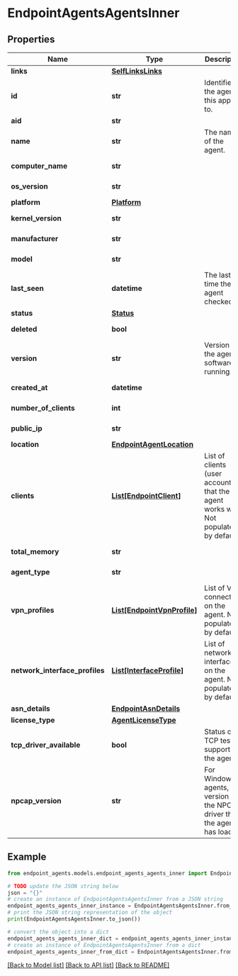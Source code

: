 # EndpointAgentsAgentsInner


## Properties

Name | Type | Description | Notes
------------ | ------------- | ------------- | -------------
**links** | [**SelfLinksLinks**](SelfLinksLinks.md) |  | [optional] 
**id** | **str** | Identifier of the agent this applies to. | [optional] [readonly] 
**aid** | **str** |  | [optional] 
**name** | **str** | The name of the agent. | [optional] 
**computer_name** | **str** |  | [optional] [readonly] 
**os_version** | **str** |  | [optional] [readonly] 
**platform** | [**Platform**](Platform.md) |  | [optional] 
**kernel_version** | **str** |  | [optional] [readonly] 
**manufacturer** | **str** |  | [optional] [readonly] 
**model** | **str** |  | [optional] [readonly] 
**last_seen** | **datetime** | The last time the agent checked-in. | [optional] [readonly] 
**status** | [**Status**](Status.md) |  | [optional] 
**deleted** | **bool** |  | [optional] [readonly] 
**version** | **str** | Version of the agent software running. | [optional] [readonly] 
**created_at** | **datetime** |  | [optional] [readonly] 
**number_of_clients** | **int** |  | [optional] [readonly] 
**public_ip** | **str** |  | [optional] [readonly] 
**location** | [**EndpointAgentLocation**](EndpointAgentLocation.md) |  | [optional] 
**clients** | [**List[EndpointClient]**](EndpointClient.md) | List of clients (user accounts) that the agent works with. Not populated by default.  | [optional] [readonly] 
**total_memory** | **str** |  | [optional] [readonly] 
**agent_type** | **str** |  | [optional] [readonly] 
**vpn_profiles** | [**List[EndpointVpnProfile]**](EndpointVpnProfile.md) | List of VPN connections on the agent. Not populated by default.  | [optional] [readonly] 
**network_interface_profiles** | [**List[InterfaceProfile]**](InterfaceProfile.md) | List of network interfaces on the agent. Not populated by default.  | [optional] [readonly] 
**asn_details** | [**EndpointAsnDetails**](EndpointAsnDetails.md) |  | [optional] 
**license_type** | [**AgentLicenseType**](AgentLicenseType.md) |  | [optional] 
**tcp_driver_available** | **bool** | Status of TCP test support on the agent. | [optional] [readonly] 
**npcap_version** | **str** | For Windows agents, the version of the NPCAP driver that the agent has loaded. | [optional] [readonly] 

## Example

```python
from endpoint_agents.models.endpoint_agents_agents_inner import EndpointAgentsAgentsInner

# TODO update the JSON string below
json = "{}"
# create an instance of EndpointAgentsAgentsInner from a JSON string
endpoint_agents_agents_inner_instance = EndpointAgentsAgentsInner.from_json(json)
# print the JSON string representation of the object
print(EndpointAgentsAgentsInner.to_json())

# convert the object into a dict
endpoint_agents_agents_inner_dict = endpoint_agents_agents_inner_instance.to_dict()
# create an instance of EndpointAgentsAgentsInner from a dict
endpoint_agents_agents_inner_from_dict = EndpointAgentsAgentsInner.from_dict(endpoint_agents_agents_inner_dict)
```
[[Back to Model list]](../README.md#documentation-for-models) [[Back to API list]](../README.md#documentation-for-api-endpoints) [[Back to README]](../README.md)


